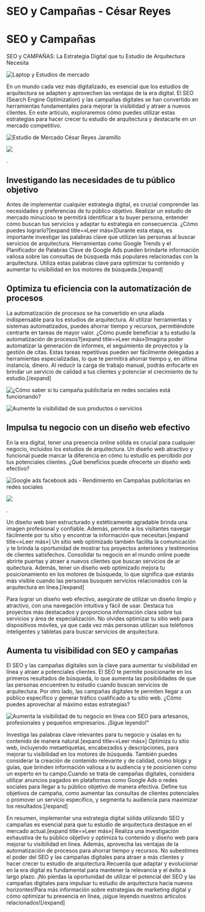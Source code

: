 # SEO y Campañas - César Reyes
# SEO y Campañas
SEO y CAMPAÑAS: La Estrategia Digital que tu Estudio de Arquitectura Necesita
![Laptop y Estudios de mercado](https://cesarreyesjaramillo.com/wp-content/uploads/2023/05/4-1.jpg)
En un mundo cada vez más digitalizado, es esencial que los estudios de arquitectura se adapten y aprovechen las ventajas de la era digital. El SEO (Search Engine Optimization) y las campañas digitales se han convertido en herramientas fundamentales para mejorar la visibilidad y atraer a nuevos clientes. En este artículo, exploraremos cómo puedes utilizar estas estrategias para hacer crecer tu estudio de arquitectura y destacarte en un mercado competitivo.
![Estudio de Mercado César Reyes Jaramillo](https://cesarreyesjaramillo.com/wp-content/uploads/2023/01/Estudio-de-Mercado-1024x1024.png)
![](https://cesarreyesjaramillo.com/wp-content/uploads/2023/01/frame-about-nikicivi-3.png)
.
## Investigando las necesidades de tu público objetivo
Antes de implementar cualquier estrategia digital, es crucial comprender las necesidades y preferencias de tu público objetivo. Realizar un estudio de mercado minucioso te permitirá identificar a tu buyer persona, entender cómo buscan tus servicios y adaptar tu estrategia en consecuencia. ¿Cómo puedes lograrlo?[expand title=»Leer más»]Durante esta etapa, es importante investigar las palabras clave que utilizan las personas al buscar servicios de arquitectura. Herramientas como Google Trends y el Planificador de Palabras Clave de Google Ads pueden brindarte información valiosa sobre las consultas de búsqueda más populares relacionadas con la arquitectura. Utiliza estas palabras clave para optimizar tu contenido y aumentar tu visibilidad en los motores de búsqueda.[/expand]
## Optimiza tu eficiencia con la automatización de procesos
La automatización de procesos se ha convertido en una aliada indispensable para los estudios de arquitectura. Al utilizar herramientas y sistemas automatizados, puedes ahorrar tiempo y recursos, permitiéndote centrarte en tareas de mayor valor. ¿Cómo puede beneficiar a tu estudio la automatización de procesos?[expand title=»Leer más»]Imagina poder automatizar la generación de informes, el seguimiento de proyectos y la gestión de citas. Estas tareas repetitivas pueden ser fácilmente delegadas a herramientas especializadas, lo que te permitirá ahorrar tiempo y, en última instancia, dinero. Al reducir la carga de trabajo manual, podrás enfocarte en brindar un servicio de calidad a tus clientes y potenciar el crecimiento de tu estudio.[/expand]
![¿Cómo saber si tu campaña publicitaria en redes sociales está funcionando?](https://cesarreyesjaramillo.com/wp-content/uploads/2023/01/Catalogos-Digitales-Economicos-4-1024x1024.jpg)
![Aumente la visibilidad de sus productos o servicios](https://cesarreyesjaramillo.com/wp-content/uploads/2023/02/3.jpg)
## Impulsa tu negocio con un diseño web efectivo
En la era digital, tener una presencia online sólida es crucial para cualquier negocio, incluidos los estudios de arquitectura. Un diseño web atractivo y funcional puede marcar la diferencia en cómo tu estudio es percibido por tus potenciales clientes. ¿Qué beneficios puede ofrecerte un diseño web efectivo?
![Google ads facebook ads - Rendimiento en Campañas publicitarías en redes sociales](https://cesarreyesjaramillo.com/wp-content/uploads/2023/01/campanas-publicitarias-digitales.jpg)
![](https://cesarreyesjaramillo.com/wp-content/uploads/2023/01/frame-about-nikicivi-3.png)
.
Un diseño web bien estructurado y estéticamente agradable brinda una imagen profesional y confiable. Además, permite a los visitantes navegar fácilmente por tu sitio y encontrar la información que necesitan.[expand title=»Leer más»] Un sitio web optimizado también facilita la comunicación y te brinda la oportunidad de mostrar tus proyectos anteriores y testimonios de clientes satisfechos. Consolidar tu negocio en el mundo online puede abrirte puertas y atraer a nuevos clientes que buscan servicios de ar quitectura. Además, tener un diseño web optimizado mejora tu posicionamiento en los motores de búsqueda, lo que significa que estarás más visible cuando las personas busquen servicios relacionados con la arquitectura en línea.[/expand]
Para lograr un diseño web efectivo, asegúrate de utilizar un diseño limpio y atractivo, con una navegación intuitiva y fácil de usar. Destaca tus proyectos más destacados y proporciona información clara sobre tus servicios y área de especialización. No olvides optimizar tu sitio web para dispositivos móviles, ya que cada vez más personas utilizan sus teléfonos inteligentes y tabletas para buscar servicios de arquitectura.
## Aumenta tu visibilidad con SEO y campañas
El SEO y las campañas digitales son la clave para aumentar tu visibilidad en línea y atraer a potenciales clientes. El SEO te permite posicionarte en los primeros resultados de búsqueda, lo que aumenta las posibilidades de que las personas encuentren tu estudio cuando buscan servicios de arquitectura. Por otro lado, las campañas digitales te permiten llegar a un público específico y generar tráfico cualificado a tu sitio web. ¿Cómo puedes aprovechar al máximo estas estrategias?
![Aumenta la visibilidad de tu negocio en línea con SEO para artesanos, profesionales y pequeños empresarios. ¡Sigue leyendo!"](https://cesarreyesjaramillo.com/wp-content/uploads/2023/04/SEO-1.png)
Investiga las palabras clave relevantes para tu negocio y úsalas en tu contenido de manera natural.[expand title=»Leer más»] Optimiza tu sitio web, incluyendo metaetiquetas, encabezados y descripciones, para mejorar tu visibilidad en los motores de búsqueda. También puedes considerar la creación de contenido relevante y de calidad, como blogs y guías, que brinden información valiosa a tu audiencia y te posicionen como un experto en tu campo.Cuando se trata de campañas digitales, considera utilizar anuncios pagados en plataformas como Google Ads o redes sociales para llegar a tu público objetivo de manera efectiva. Define tus objetivos de campaña, como aumentar las consultas de clientes potenciales o promover un servicio específico, y segmenta tu audiencia para maximizar los resultados.[/expand]
En resumen, implementar una estrategia digital sólida utilizando SEO y campañas es esencial para que tu estudio de arquitectura destaque en el mercado actual.[expand title=»Leer más»] Realiza una investigación exhaustiva de tu público objetivo y optimiza tu contenido y diseño web para mejorar tu visibilidad en línea. Además, aprovecha las ventajas de la automatización de procesos para ahorrar tiempo y recursos. No subestimes el poder del SEO y las campañas digitales para atraer a más clientes y hacer crecer tu estudio de arquitectura.Recuerda que adaptar y evolucionar en la era digital es fundamental para mantener la relevancia y el éxito a largo plazo. ¡No pierdas la oportunidad de utilizar el potencial del SEO y las campañas digitales para impulsar tu estudio de arquitectura hacia nuevos horizontes!Para más información sobre estrategias de marketing digital y cómo optimizar tu presencia en línea, ¡sigue leyendo nuestros artículos relacionados![/expand]